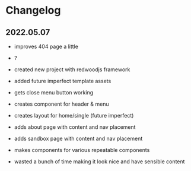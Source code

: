 # Changelog

## 2022.05.07

- improves 404 page a little
- ?

- created new project with redwoodjs framework
- added future imperfect template assets
- gets close menu button working
- creates component for header & menu
- creates layout for home/single (future imperfect)
- adds about page with content and nav placement
- adds sandbox page with content and nav placement
- makes components for various repeatable components
- wasted a bunch of time making it look nice and have sensible content
